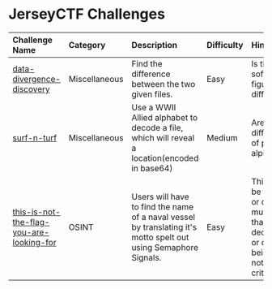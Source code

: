 # JerseyCTF Challenges
| Challenge Name | Category | Description | Difficulty | Hint
|:-- | :-- | :--- | :---| :---
| [data-divergence-discovery](data-divergence-discovery) | Miscellaneous | Find the difference between the two given files. | Easy | Is there a software to figure out the difference?
| [surf-n-turf](surf-n-turf) | Miscellaneous | Use a WWII Allied alphabet to decode a file, which will reveal a location(encoded in base64) | Medium | Are there different types of phonetic code alphabets?
| [this-is-not-the-flag-you-are-looking-for](this-is-not-the-flag-you-are-looking-for) | OSINT | Users will have to find the name of a naval vessel by translating it's motto spelt out using Semaphore Signals. | Easy | This ship must be in active duty or currently a museum. Ships that were decommissioned or currently being built do not fit this criteria.
